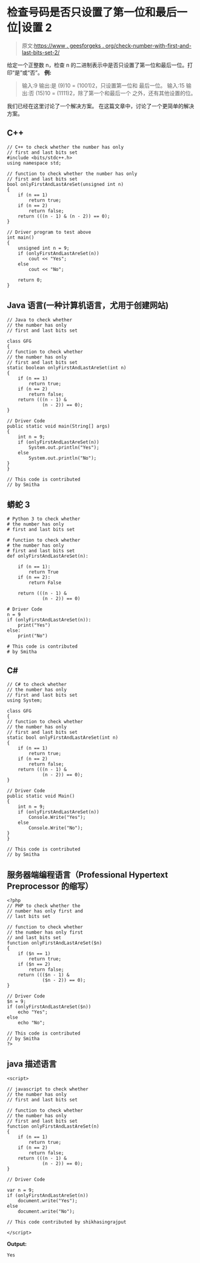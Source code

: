 # 检查号码是否只设置了第一位和最后一位|设置 2

> 原文:[https://www . geesforgeks . org/check-number-with-first-and-last-bits-set-2/](https://www.geeksforgeeks.org/check-whether-the-number-has-only-first-and-last-bits-set-set-2/)

给定一个正整数 n，检查 n 的二进制表示中是否只设置了第一位和最后一位。打印“是”或“否”。
**例:**

> 输入:9
> 输出:是
> (9)10 = (1001)2，只设置第一位和
> 最后一位。
> 输入:15
> 输出:否
> (15)10 = (1111)2，除了第一个和最后一个
> 之外，还有其他设置的位。

我们已经在这里讨论了一个解决方案。
在这篇文章中，讨论了一个更简单的解决方案。

## C++

```
// C++ to check whether the number has only
// first and last bits set
#include <bits/stdc++.h>
using namespace std;

// function to check whether the number has only
// first and last bits set
bool onlyFirstAndLastAreSet(unsigned int n)
{
    if (n == 1)
        return true;
    if (n == 2)
        return false;
    return (((n - 1) & (n - 2)) == 0);
}

// Driver program to test above
int main()
{
    unsigned int n = 9;
    if (onlyFirstAndLastAreSet(n))
        cout << "Yes";
    else
        cout << "No";

    return 0;
}
```

## Java 语言(一种计算机语言，尤用于创建网站)

```
// Java to check whether
// the number has only
// first and last bits set

class GFG
{
// function to check whether
// the number has only
// first and last bits set
static boolean onlyFirstAndLastAreSet(int n)
{
    if (n == 1)
        return true;
    if (n == 2)
        return false;
    return (((n - 1) &
             (n - 2)) == 0);
}

// Driver Code
public static void main(String[] args)
{
    int n = 9;
    if (onlyFirstAndLastAreSet(n))
        System.out.println("Yes");
    else
        System.out.println("No");
}
}

// This code is contributed
// by Smitha
```

## 蟒蛇 3

```
# Python 3 to check whether
# the number has only
# first and last bits set

# function to check whether
# the number has only
# first and last bits set
def onlyFirstAndLastAreSet(n):

    if (n == 1):
        return True
    if (n == 2):
        return False

    return (((n - 1) &
             (n - 2)) == 0)

# Driver Code
n = 9
if (onlyFirstAndLastAreSet(n)):
    print("Yes")
else:
    print("No")

# This code is contributed
# by Smitha
```

## C#

```
// C# to check whether
// the number has only
// first and last bits set
using System;

class GFG
{
// function to check whether
// the number has only
// first and last bits set
static bool onlyFirstAndLastAreSet(int n)
{
    if (n == 1)
        return true;
    if (n == 2)
        return false;
    return (((n - 1) &
             (n - 2)) == 0);
}

// Driver Code
public static void Main()
{
    int n = 9;
    if (onlyFirstAndLastAreSet(n))
        Console.Write("Yes");
    else
        Console.Write("No");
}
}

// This code is contributed
// by Smitha
```

## 服务器端编程语言（Professional Hypertext Preprocessor 的缩写）

```
<?php
// PHP to check whether the
// number has only first and
// last bits set

// function to check whether
// the number has only first
// and last bits set
function onlyFirstAndLastAreSet($n)
{
    if ($n == 1)
        return true;
    if ($n == 2)
        return false;
    return ((($n - 1) &
             ($n - 2)) == 0);
}

// Driver Code
$n = 9;
if (onlyFirstAndLastAreSet($n))
    echo "Yes";
else
    echo "No";

// This code is contributed
// by Smitha
?>
```

## java 描述语言

```
<script>

// javascript to check whether
// the number has only
// first and last bits set

// function to check whether
// the number has only
// first and last bits set
function onlyFirstAndLastAreSet(n)
{
    if (n == 1)
        return true;
    if (n == 2)
        return false;
    return (((n - 1) &
             (n - 2)) == 0);
}

// Driver Code

var n = 9;
if (onlyFirstAndLastAreSet(n))
    document.write("Yes");
else
    document.write("No");

// This code contributed by shikhasingrajput

</script>
```

**Output:** 

```
Yes
```